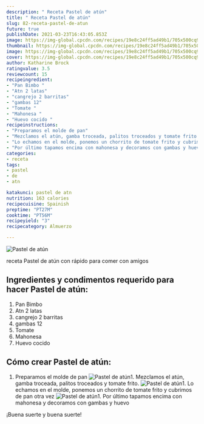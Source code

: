 ```yaml
---
description: " Receta Pastel de atún"
title: " Receta Pastel de atún"
slug: 82-receta-pastel-de-atun
future: true
publishDate: 2021-03-23T16:43:05.853Z
image: https://img-global.cpcdn.com/recipes/19e8c24ff5ad49b1/705x500cq90/pastel-de-atun-foto-principal.jpg
thumbnail: https://img-global.cpcdn.com/recipes/19e8c24ff5ad49b1/705x500cq90/pastel-de-atun-foto-principal.jpg
image: https://img-global.cpcdn.com/recipes/19e8c24ff5ad49b1/705x500cq90/pastel-de-atun-foto-principal.jpg
cover: https://img-global.cpcdn.com/recipes/19e8c24ff5ad49b1/705x500cq90/pastel-de-atun-foto-principal.jpg
author: Katharine Brock
ratingvalue: 3.5
reviewcount: 15
recipeingredient:
- "Pan Bimbo "
- "Atn 2 latas"
- "cangrejo 2 barritas"
- "gambas 12"
- "Tomate "
- "Mahonesa "
- "Huevo cocido "
recipeinstructions:
- "Preparamos el molde de pan"
- "Mezclamos el atún, gamba troceada, palitos troceados y tomate frito."
- "Lo echamos en el molde, ponemos un chorrito de tomate frito y cubrimos de pan otra vez"
- "Por último tapamos encima con mahonesa y decoramos con gambas y huevo"
categories:
- receta
tags:
- pastel
- de
- atn

katakunci: pastel de atn 
nutrition: 163 calories
recipecuisine: Spainish
preptime: "PT27M"
cooktime: "PT56M"
recipeyield: "3"
recipecategory: Almuerzo

---
```



![Pastel de atún](https://img-global.cpcdn.com/recipes/19e8c24ff5ad49b1/705x500cq90/pastel-de-atun-foto-principal.jpg)

receta Pastel de atún con rápido para comer con amigos

<!--inarticleads1-->

## Ingredientes y condimentos requerido para hacer Pastel de atún:

1. Pan Bimbo 
1. Atn 2 latas
1. cangrejo 2 barritas
1. gambas 12
1. Tomate 
1. Mahonesa 
1. Huevo cocido 



<!--inarticleads2-->

## Cómo crear Pastel de atún:

1. Preparamos el molde de pan
<img src="https://img-global.cpcdn.com/steps/64ac46e56faa09ed/160x128cq70/foto-del-paso-1-de-la-receta-pastel-de-atun.jpg" alt="Pastel de atún">1. Mezclamos el atún, gamba troceada, palitos troceados y tomate frito.
<img src="https://img-global.cpcdn.com/steps/05c8521e5bafeb3d/160x128cq70/foto-del-paso-2-de-la-receta-pastel-de-atun.jpg" alt="Pastel de atún">1. Lo echamos en el molde, ponemos un chorrito de tomate frito y cubrimos de pan otra vez
<img src="https://img-global.cpcdn.com/steps/c8e7fcb0c478f91d/160x128cq70/foto-del-paso-3-de-la-receta-pastel-de-atun.jpg" alt="Pastel de atún">1. Por último tapamos encima con mahonesa y decoramos con gambas y huevo



¡Buena suerte y buena suerte!

